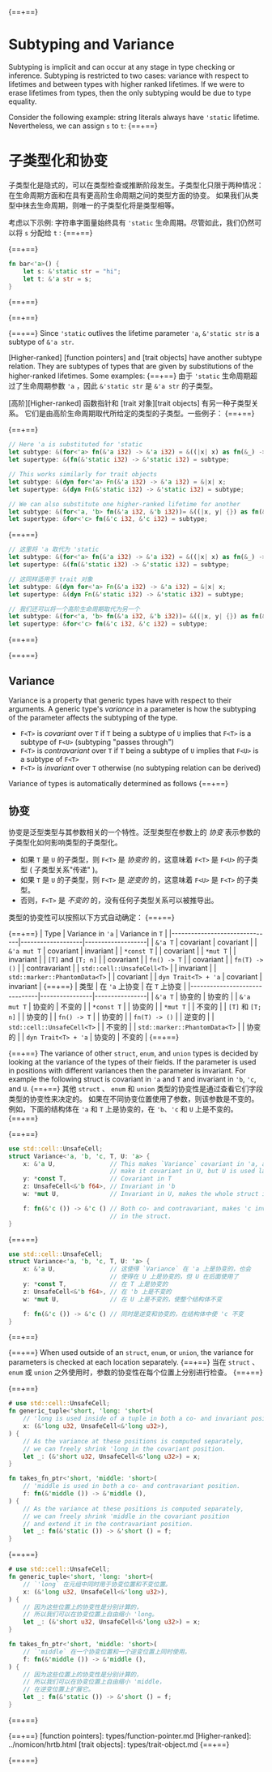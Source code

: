 {==+==}
# Subtyping and Variance

Subtyping is implicit and can occur at any stage in type checking or
inference. Subtyping is restricted to two cases:
variance with respect to lifetimes and between types with higher ranked
lifetimes. If we were to erase lifetimes from types, then the only subtyping
would be due to type equality.

Consider the following example: string literals always have `'static`
lifetime. Nevertheless, we can assign `s` to `t`:
{==+==}
# 子类型化和协变

子类型化是隐式的，可以在类型检查或推断阶段发生。子类型化只限于两种情况：
在生命周期方面和在具有更高阶生命周期之间的类型方面的协变。
如果我们从类型中抹去生命周期，则唯一的子类型化将是类型相等。

考虑以下示例: 字符串字面量始终具有 `'static` 生命周期。尽管如此，我们仍然可以将 `s` 分配给 `t` :
{==+==}


{==+==}
```rust
fn bar<'a>() {
    let s: &'static str = "hi";
    let t: &'a str = s;
}
```
{==+==}

{==+==}


{==+==}
Since `'static` outlives the lifetime parameter `'a`, `&'static str` is a
subtype of `&'a str`.

[Higher-ranked]&#32;[function pointers] and [trait objects] have another
subtype relation. They are subtypes of types that are given by substitutions of
the higher-ranked lifetimes. Some examples:
{==+==}
由于 `'static` 生命周期超过了生命周期参数 `'a` ，因此 `&'static str` 是 `&'a str` 的子类型。

[高阶][Higher-ranked] 函数指针和 [trait 对象][trait objects] 有另一种子类型关系。
它们是由高阶生命周期取代所给定的类型的子类型。一些例子：
{==+==}


{==+==}
```rust
// Here 'a is substituted for 'static
let subtype: &(for<'a> fn(&'a i32) -> &'a i32) = &((|x| x) as fn(&_) -> &_);
let supertype: &(fn(&'static i32) -> &'static i32) = subtype;

// This works similarly for trait objects
let subtype: &(dyn for<'a> Fn(&'a i32) -> &'a i32) = &|x| x;
let supertype: &(dyn Fn(&'static i32) -> &'static i32) = subtype;

// We can also substitute one higher-ranked lifetime for another
let subtype: &(for<'a, 'b> fn(&'a i32, &'b i32))= &((|x, y| {}) as fn(&_, &_));
let supertype: &for<'c> fn(&'c i32, &'c i32) = subtype;
```
{==+==}
```rust
// 这里将 'a 取代为 'static
let subtype: &(for<'a> fn(&'a i32) -> &'a i32) = &((|x| x) as fn(&_) -> &_);
let supertype: &(fn(&'static i32) -> &'static i32) = subtype;

// 这同样适用于 trait 对象
let subtype: &(dyn for<'a> Fn(&'a i32) -> &'a i32) = &|x| x;
let supertype: &(dyn Fn(&'static i32) -> &'static i32) = subtype;

// 我们还可以将一个高阶生命周期取代为另一个
let subtype: &(for<'a, 'b> fn(&'a i32, &'b i32))= &((|x, y| {}) as fn(&_, &_));
let supertype: &for<'c> fn(&'c i32, &'c i32) = subtype;
```
{==+==}


{==+==}
## Variance

Variance is a property that generic types have with respect to their arguments.
A generic type's *variance* in a parameter is how the subtyping of the
parameter affects the subtyping of the type.

* `F<T>` is *covariant* over `T` if `T` being a subtype of `U` implies that
  `F<T>` is a subtype of `F<U>` (subtyping "passes through")
* `F<T>` is *contravariant* over `T` if `T` being a subtype of `U` implies that
  `F<U>` is a subtype of `F<T>`
* `F<T>` is *invariant* over `T` otherwise (no subtyping relation can be
  derived)

Variance of types is automatically determined as follows
{==+==}
## 协变

协变是泛型类型与其参数相关的一个特性。泛型类型在参数上的 *协变* 表示参数的子类型化如何影响类型的子类型化。

* 如果 `T` 是 `U` 的子类型，则 `F<T>` 是 *协变的* 的，这意味着 `F<T>` 是 `F<U>` 的子类型 ( 子类型关系"传递" )。
* 如果 `T` 是 `U` 的子类型，则 `F<T>` 是 *逆变的* 的，这意味着 `F<U>` 是 `F<T>` 的子类型。
* 否则，`F<T>` 是 *不变的* 的，没有任何子类型关系可以被推导出。

类型的协变性可以按照以下方式自动确定：
{==+==}


{==+==}
| Type                          | Variance in `'a`  | Variance in `T`   |
|-------------------------------|-------------------|-------------------|
| `&'a T`                       | covariant         | covariant         |
| `&'a mut T`                   | covariant         | invariant         |
| `*const T`                    |                   | covariant         |
| `*mut T`                      |                   | invariant         |
| `[T]` and `[T; n]`            |                   | covariant         |
| `fn() -> T`                   |                   | covariant         |
| `fn(T) -> ()`                 |                   | contravariant     |
| `std::cell::UnsafeCell<T>`    |                   | invariant         |
| `std::marker::PhantomData<T>` |                   | covariant         |
| `dyn Trait<T> + 'a`           | covariant         | invariant         |
{==+==}
| 类型                          | 在 `'a` 上协变     | 在 `T` 上协变     |
|-------------------------------|----------------|----------------|
| `&'a T`                       | 协变的           | 协变的           |
| `&'a mut T`                   | 协变的           | 不变的           |
| `*const T`                    |                  | 协变的           |
| `*mut T`                      |                  | 不变的           |
| `[T]` 和 `[T; n]`             |                  | 协变的           |
| `fn() -> T`                   |                  | 协变的           |
| `fn(T) -> ()`                 |                  | 逆变的           |
| `std::cell::UnsafeCell<T>`    |                  | 不变的           |
| `std::marker::PhantomData<T>` |                  | 协变的           |
| `dyn Trait<T> + 'a`           | 协变的           | 不变的           |
{==+==}


{==+==}
The variance of other `struct`, `enum`, and `union` types is decided by
looking at the variance of the types of their fields. If the parameter is used
in positions with different variances then the parameter is invariant. For
example the following struct is covariant in `'a` and `T` and invariant in `'b`, `'c`,
and `U`.
{==+==}
其他 `struct` 、 `enum` 和 `union` 类型的协变性是通过查看它们字段类型的协变性来决定的。
如果在不同协变位置使用了参数，则该参数是不变的。例如，下面的结构体在 `'a` 和 `T` 上是协变的，在 `'b`、`'c` 和 `U` 上是不变的。
{==+==}


{==+==}
```rust
use std::cell::UnsafeCell;
struct Variance<'a, 'b, 'c, T, U: 'a> {
    x: &'a U,               // This makes `Variance` covariant in 'a, and would
                            // make it covariant in U, but U is used later
    y: *const T,            // Covariant in T
    z: UnsafeCell<&'b f64>, // Invariant in 'b
    w: *mut U,              // Invariant in U, makes the whole struct invariant

    f: fn(&'c ()) -> &'c () // Both co- and contravariant, makes 'c invariant
                            // in the struct.
}
```
{==+==}
```rust
use std::cell::UnsafeCell;
struct Variance<'a, 'b, 'c, T, U: 'a> {
    x: &'a U,               // 这使得 `Variance` 在 'a 上是协变的，也会
                            // 使得在 U 上是协变的，但 U 在后面使用了
    y: *const T,            // 在 T 上是协变的
    z: UnsafeCell<&'b f64>, // 在 'b 上是不变的
    w: *mut U,              // 在 U 上是不变的，使整个结构体不变

    f: fn(&'c ()) -> &'c () // 同时是逆变和协变的，在结构体中使 'c 不变
}
```
{==+==}


{==+==}
When used outside of an `struct`, `enum`, or `union`, the variance for parameters is checked at each location separately.
{==+==}
当在 `struct` 、 `enum` 或 `union` 之外使用时，参数的协变性在每个位置上分别进行检查。
{==+==}


{==+==}
```rust
# use std::cell::UnsafeCell;
fn generic_tuple<'short, 'long: 'short>(
    // 'long is used inside of a tuple in both a co- and invariant position.
    x: (&'long u32, UnsafeCell<&'long u32>),
) {
    // As the variance at these positions is computed separately,
    // we can freely shrink 'long in the covariant position.
    let _: (&'short u32, UnsafeCell<&'long u32>) = x;
}

fn takes_fn_ptr<'short, 'middle: 'short>(
    // 'middle is used in both a co- and contravariant position.
    f: fn(&'middle ()) -> &'middle (),
) {
    // As the variance at these positions is computed separately,
    // we can freely shrink 'middle in the covariant position
    // and extend it in the contravariant position.
    let _: fn(&'static ()) -> &'short () = f;
}
```
{==+==}
```rust
# use std::cell::UnsafeCell;
fn generic_tuple<'short, 'long: 'short>(
    // `'long` 在元组中同时用于协变位置和不变位置。
    x: (&'long u32, UnsafeCell<&'long u32>),
) {
    // 因为这些位置上的协变性是分别计算的，
    // 所以我们可以在协变位置上自由缩小 'long。
    let _: (&'short u32, UnsafeCell<&'long u32>) = x;
}

fn takes_fn_ptr<'short, 'middle: 'short>(
    // `'middle` 在一个协变位置和一个逆变位置上同时使用。
    f: fn(&'middle ()) -> &'middle (),
) {
    // 因为这些位置上的协变性是分别计算的，
    // 所以我们可以在协变位置上自由缩小 'middle，
    // 在逆变位置上扩展它。
    let _: fn(&'static ()) -> &'short () = f;
}
```
{==+==}


{==+==}
[function pointers]: types/function-pointer.md
[Higher-ranked]: ../nomicon/hrtb.html
[trait objects]: types/trait-object.md
{==+==}

{==+==}